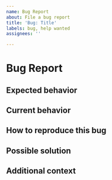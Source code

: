 ```yaml
---
name: Bug Report
about: File a bug report
title: 'Bug: Title'
labels: bug, help wanted
assignees: ''

---
```


<!-- We will work as soon as possible to fix this bug -->

# Bug Report
<!-- A clear description of what the bug is -->

<!-- The following sections are not required, only recommended -->

## Expected behavior
<!--- Tell us what should happen -->

## Current behavior
<!--- Tell us what happens instead of the expected behavior -->

## How to reproduce this bug
<!-- Describe to the best of your knowledge how to reproduce this bug -->

## Possible solution
<!--- If you can suggest a fix for this bug -->

## Additional context
<!-- Add any additional context about the bug -->
